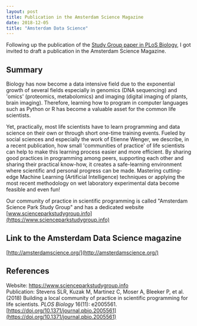 ```yaml
---
layout: post
title: Publication in the Amsterdam Science Magazine
date: 2018-12-05
title: "Amsterdam Data Science"
---
```

Following up the publication of the [Study Group paper in PLoS Biology]("./2018-11-28-plos-paper.md"), I got invited to draft a publication in the Amsterdam Science Magazine. 

## Summary
Biology has now become a data intensive field due to the exponential growth of several fields especially in genomics (DNA sequencing) and 'omics' (proteomics, metabolomics) and imaging (digital imaging of plants, brain imaging). Therefore, learning how to program in computer languages such as Python or R has become a valuable asset for the common life scientists.    

Yet, practically, most life scientists have to learn programming and data science on their own or through short one-time training events. Fueled by social sciences and especially the work of Etienne Wenger, we describe, in a recent publication, how small 'communities of practice' of life scientists can help to make this learning process easier and more efficient. By sharing good practices in programming among peers, supporting each other and sharing their practical know-how, it creates a safe-learning environment where scientific and personal progress can be made. 
Mastering cutting-edge Machine Learning (Artificial Intelligence) techniques or applying the most recent methodology on wet laboratory experimental data become feasible and even fun!

Our community of practice in scientific programming is called "Amsterdam Science Park Study Group" and has a dedicated website [www.scienceparkstudygroup.info](https://www.scienceparkstudygroup.info)

## Link to the Amsterdam Data Science magazine
[http://amsterdamscience.org/](http://amsterdamscience.org/)

## References
Website: https://www.scienceparkstudygroup.info  
Publication: Stevens SLR, Kuzak M, Martinez C, Moser A, Bleeker P, et al. (2018) Building a local community of practice in scientific programming for life scientists. _PLOS Biology_ 16(11): e2005561. [https://doi.org/10.1371/journal.pbio.2005561](https://doi.org/10.1371/journal.pbio.2005561) 



